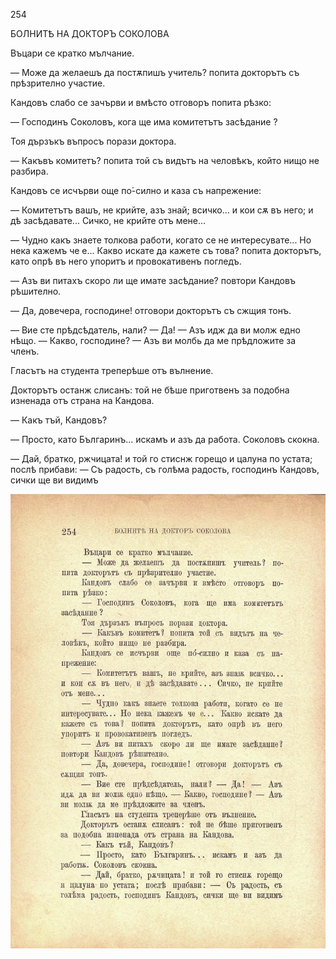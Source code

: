﻿254

БОЛНИТѢ НА ДОКТОРЪ СОКОЛОВА

Въцари се кратко мълчание.

— Може да желаешъ да постѫпишъ учитель? попита докторътъ съ прѣзрително участие.

Кандовъ слабо се зачърви и вмѣсто отговоръ попита рѣзко:

— Господинъ Соколовъ, кога ще има комитетътъ засѣдание ?

Тоя дързъкъ въпросъ порази доктора.

— Какъвъ комитетъ? попита той съ видътъ на человѣкъ, който нищо не разбира.

Кандовъ се исчърви още по́-силно и каза съ напрежение:

— Комитетътъ вашъ, не крийте, азъ знай; всичко... и кои сѫ въ него; и дѣ засѣдавате... Сичко, не крийте отъ мене...

— Чудно какъ знаете толкова работи, когато се не интересувате... Но нека кажемъ че е... Какво искате да кажете съ това? попита докторътъ, като опрѣ въ него упоритъ и провокативенъ погледъ.

— Азъ ви питахъ скоро ли ще имате засѣдание? повтори Кандовъ рѣшително.

— Да, довечера, господине! отговори докторътъ съ сжщия тонъ.

— Вие сте прѣдсѣдатель, нали? — Да! — Азъ идж да ви молж едно нѣщо. — Какво, господине? — Азъ ви молбь да ме прѣдложите за членъ.

Гласътъ на студента треперѣше отъ вълнение.

Докторътъ останж слисанъ: той не бѣше приготвенъ за подобна изненада отъ страна на Кандова.

— Какъ тъй, Кандовъ?

— Просто, като Българинъ... искамъ и азъ да работа. Соколовъ скокна.

— Дай, братко, ржчицата! и той го стиснж горещо и цалуна по устата; послѣ прибави: — Съ радость, съ голѣма радость, господинъ Кандовъ, сички ще ви видимъ

![original](../images/285.jpg)

